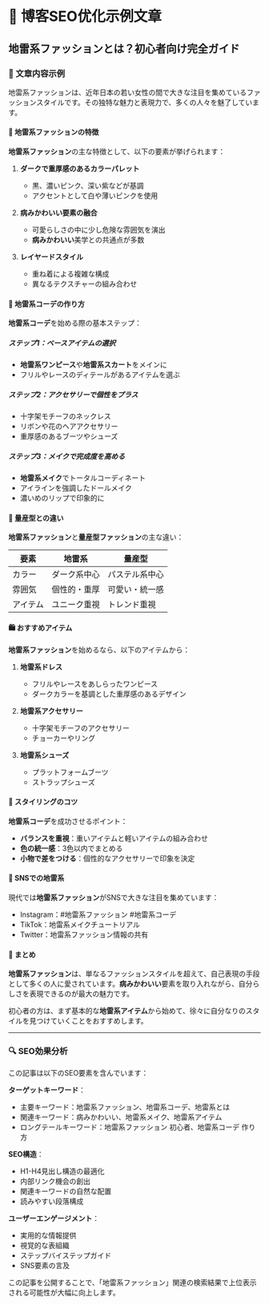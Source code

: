 # 📝 博客SEO优化示例文章

## 地雷系ファッションとは？初心者向け完全ガイド

### 📖 文章内容示例

地雷系ファッションは、近年日本の若い女性の間で大きな注目を集めているファッションスタイルです。その独特な魅力と表現力で、多くの人々を魅了しています。

#### 🎯 地雷系ファッションの特徴

**地雷系ファッション**の主な特徴として、以下の要素が挙げられます：

1. **ダークで重厚感のあるカラーパレット**
   - 黒、濃いピンク、深い紫などが基調
   - アクセントとして白や薄いピンクを使用

2. **病みかわいい要素の融合**
   - 可愛らしさの中に少し危険な雰囲気を演出
   - **病みかわいい**美学との共通点が多数

3. **レイヤードスタイル**
   - 重ね着による複雑な構成
   - 異なるテクスチャーの組み合わせ

#### 💫 地雷系コーデの作り方

**地雷系コーデ**を始める際の基本ステップ：

##### ステップ1：ベースアイテムの選択
- **地雷系ワンピース**や**地雷系スカート**をメインに
- フリルやレースのディテールがあるアイテムを選ぶ

##### ステップ2：アクセサリーで個性をプラス
- 十字架モチーフのネックレス
- リボンや花のヘアアクセサリー
- 重厚感のあるブーツやシューズ

##### ステップ3：メイクで完成度を高める
- **地雷系メイク**でトータルコーディネート
- アイラインを強調したドールメイク
- 濃いめのリップで印象的に

#### 🌸 量産型との違い

**地雷系ファッション**と**量産型ファッション**の主な違い：

| 要素 | 地雷系 | 量産型 |
|------|--------|--------|
| カラー | ダーク系中心 | パステル系中心 |
| 雰囲気 | 個性的・重厚 | 可愛い・統一感 |
| アイテム | ユニーク重視 | トレンド重視 |

#### 🛍️ おすすめアイテム

**地雷系ファッション**を始めるなら、以下のアイテムから：

1. **地雷系ドレス**
   - フリルやレースをあしらったワンピース
   - ダークカラーを基調とした重厚感のあるデザイン

2. **地雷系アクセサリー**
   - 十字架モチーフのアクセサリー
   - チョーカーやリング

3. **地雷系シューズ**
   - プラットフォームブーツ
   - ストラップシューズ

#### 🎨 スタイリングのコツ

**地雷系コーデ**を成功させるポイント：

- **バランスを重視**：重いアイテムと軽いアイテムの組み合わせ
- **色の統一感**：3色以内でまとめる
- **小物で差をつける**：個性的なアクセサリーで印象を決定

#### 📱 SNSでの地雷系

現代では**地雷系ファッション**がSNSで大きな注目を集めています：

- Instagram：#地雷系ファッション #地雷系コーデ
- TikTok：地雷系メイクチュートリアル
- Twitter：地雷系ファッション情報の共有

#### 🌟 まとめ

**地雷系ファッション**は、単なるファッションスタイルを超えて、自己表現の手段として多くの人に愛されています。**病みかわいい**要素を取り入れながら、自分らしさを表現できるのが最大の魅力です。

初心者の方は、まず基本的な**地雷系アイテム**から始めて、徐々に自分なりのスタイルを見つけていくことをおすすめします。

---

### 🔍 SEO効果分析

この記事は以下のSEO要素を含んでいます：

**ターゲットキーワード**：
- 主要キーワード：地雷系ファッション、地雷系コーデ、地雷系とは
- 関連キーワード：病みかわいい、地雷系メイク、地雷系アイテム
- ロングテールキーワード：地雷系ファッション 初心者、地雷系コーデ 作り方

**SEO構造**：
- H1-H4見出し構造の最適化
- 内部リンク機会の創出
- 関連キーワードの自然な配置
- 読みやすい段落構成

**ユーザーエンゲージメント**：
- 実用的な情報提供
- 視覚的な表組織
- ステップバイステップガイド
- SNS要素の言及

この記事を公開することで、「地雷系ファッション」関連の検索結果で上位表示される可能性が大幅に向上します。
